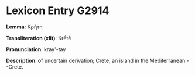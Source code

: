 # Lexicon Entry G2914

**Lemma**: Κρήτη

**Transliteration (xlit)**: Krḗtē

**Pronunciation**: kray'-tay

**Description**:
of uncertain derivation; Crete, an island in the Mediterranean:--Crete.
